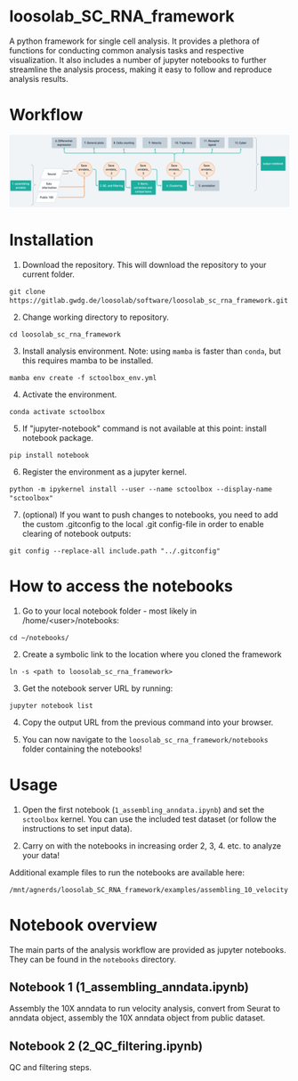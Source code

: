 # loosolab_SC_RNA_framework

A python framework for single cell analysis. It provides a plethora of functions for conducting common analysis tasks and respective visualization. It also includes a number of jupyter notebooks to further streamline the analysis process, making it easy to follow and reproduce analysis results.

# Workflow

![](image/scRNAseq.png)

# Installation

1. Download the repository. This will download the repository to your current folder.
```
git clone https://gitlab.gwdg.de/loosolab/software/loosolab_sc_rna_framework.git
```
2. Change working directory to repository.
```
cd loosolab_sc_rna_framework
```
3. Install analysis environment. Note: using `mamba` is faster than `conda`, but this requires mamba to be installed.
```
mamba env create -f sctoolbox_env.yml
```
4. Activate the environment.
```
conda activate sctoolbox
```
5. If "jupyter-notebook" command is not available at this point: install notebook package.
```
pip install notebook
```
6. Register the environment as a jupyter kernel.
```
python -m ipykernel install --user --name sctoolbox --display-name "sctoolbox"
```
7. (optional) If you want to push changes to notebooks, you need to add the custom .gitconfig to the local .git config-file in order to enable clearing of notebook outputs:
```
git config --replace-all include.path "../.gitconfig"
```

# How to access the notebooks
1. Go to your local notebook folder - most likely in /home/\<user\>/notebooks:
```
cd ~/notebooks/
```

2. Create a symbolic link to the location where you cloned the framework
```
ln -s <path to loosolab_sc_rna_framework>
```

3. Get the notebook server URL by running:
```
jupyter notebook list
```

4. Copy the output URL from the previous command into your browser. 

5. You can now navigate to the `loosolab_sc_rna_framework/notebooks` folder containing the notebooks!


# Usage
1. Open the first notebook (`1_assembling_anndata.ipynb`) and set the `sctoolbox` kernel. You can use the included test dataset (or follow the instructions to set input data).

2. Carry on with the notebooks in increasing order 2, 3, 4. etc. to analyze your data!


Additional example files to run the notebooks are available here:
```
/mnt/agnerds/loosolab_SC_RNA_framework/examples/assembling_10_velocity
```


# Notebook overview
The main parts of the analysis workflow are provided as jupyter notebooks. They can be found in the `notebooks` directory.

## Notebook 1 (1_assembling_anndata.ipynb)

Assembly the 10X anndata to run velocity analysis, convert from Seurat to anndata object, assembly the 10X anndata object from public dataset.

## Notebook 2 (2_QC_filtering.ipynb)

QC and filtering steps.
